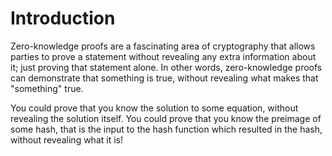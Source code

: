 # Introduction

Zero-knowledge proofs are a fascinating area of cryptography that allows parties to prove a statement without revealing any extra information about it; just proving that statement alone. In other words, zero-knowledge proofs can demonstrate that something is true, without revealing what makes that "something" true.

You could prove that you know the solution to some equation, without revealing the solution itself. You could prove that you know the preimage of some hash, that is the input to the hash function which resulted in the hash, without revealing what it is!
